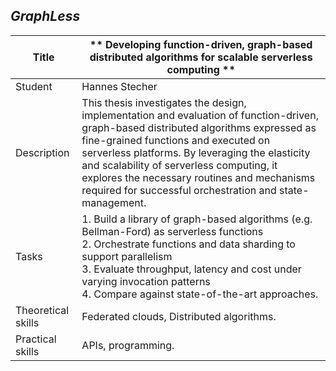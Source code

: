 ## *GraphLess*

| Title | ** Developing function-driven, graph-based distributed algorithms for scalable serverless computing ** |
| - | - | 
| Student | Hannes Stecher | 
| Description | This thesis investigates the design, implementation and evaluation of function-driven, graph-based distributed algorithms expressed as fine-grained functions and executed on serverless platforms. By leveraging the elasticity and scalability of serverless computing, it explores the necessary routines and mechanisms required for successful orchestration and state-management.|
| Tasks | 1. Build a library of graph-based algorithms (e.g. Bellman-Ford) as serverless functions <br> 2. Orchestrate functions and data sharding to support parallelism <br> 3. Evaluate throughput, latency and cost under varying invocation patterns<br> 4. Compare against state-of-the-art approaches. | 
| Theoretical skills | Federated clouds, Distributed algorithms. | 
| Practical skills | APIs, programming.|
